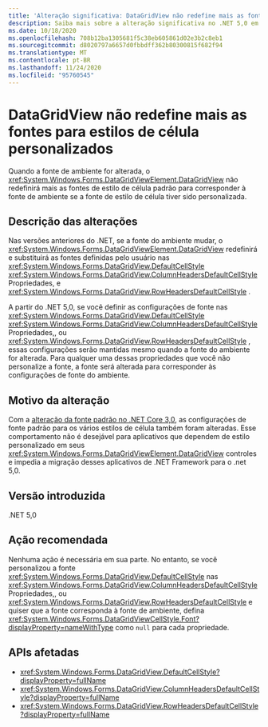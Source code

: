 ```yaml
---
title: 'Alteração significativa: DataGridView não redefine mais as fontes para estilos de célula personalizados'
description: Saiba mais sobre a alteração significativa no .NET 5,0 em que DataGridView não redefine mais as fontes de estilo de célula padrão para corresponder à fonte de ambiente se a fonte de estilo de célula tiver sido personalizada.
ms.date: 10/18/2020
ms.openlocfilehash: 708b12ba1305681f5c38eb605861d02e3b2c8eb1
ms.sourcegitcommit: d8020797a6657d0fbbdff362b80300815f682f94
ms.translationtype: MT
ms.contentlocale: pt-BR
ms.lasthandoff: 11/24/2020
ms.locfileid: "95760545"
---
```

# <a name="datagridview-no-longer-resets-fonts-for-customized-cell-styles"></a>DataGridView não redefine mais as fontes para estilos de célula personalizados

Quando a fonte de ambiente for alterada, o <xref:System.Windows.Forms.DataGridViewElement.DataGridView> não redefinirá mais as fontes de estilo de célula padrão para corresponder à fonte de ambiente se a fonte de estilo de célula tiver sido personalizada.

## <a name="change-description"></a>Descrição das alterações

Nas versões anteriores do .NET, se a fonte do ambiente mudar, o <xref:System.Windows.Forms.DataGridViewElement.DataGridView> redefinirá e substituirá as fontes definidas pelo usuário nas <xref:System.Windows.Forms.DataGridView.DefaultCellStyle> <xref:System.Windows.Forms.DataGridView.ColumnHeadersDefaultCellStyle> Propriedades, e <xref:System.Windows.Forms.DataGridView.RowHeadersDefaultCellStyle> .

A partir do .NET 5,0, se você definir as configurações de fonte nas <xref:System.Windows.Forms.DataGridView.DefaultCellStyle> <xref:System.Windows.Forms.DataGridView.ColumnHeadersDefaultCellStyle> Propriedades,, ou <xref:System.Windows.Forms.DataGridView.RowHeadersDefaultCellStyle> , essas configurações serão mantidas mesmo quando a fonte do ambiente for alterada. Para qualquer uma dessas propriedades que você não personalize a fonte, a fonte será alterada para corresponder às configurações de fonte do ambiente.

## <a name="reason-for-change"></a>Motivo da alteração

Com a [alteração da fonte padrão no .NET Core 3,0](../../winforms.md#default-control-font-changed-to-segoe-ui-9-pt), as configurações de fonte padrão para os vários estilos de célula também foram alteradas. Esse comportamento não é desejável para aplicativos que dependem de estilo personalizado em seus <xref:System.Windows.Forms.DataGridViewElement.DataGridView> controles e impedia a migração desses aplicativos de .NET Framework para o .net 5,0.

## <a name="version-introduced"></a>Versão introduzida

.NET 5,0

## <a name="recommended-action"></a>Ação recomendada

Nenhuma ação é necessária em sua parte. No entanto, se você personalizou a fonte <xref:System.Windows.Forms.DataGridView.DefaultCellStyle> nas <xref:System.Windows.Forms.DataGridView.ColumnHeadersDefaultCellStyle> Propriedades,, ou <xref:System.Windows.Forms.DataGridView.RowHeadersDefaultCellStyle> e quiser que a fonte corresponda à fonte de ambiente, defina <xref:System.Windows.Forms.DataGridViewCellStyle.Font?displayProperty=nameWithType> como `null` para cada propriedade.

## <a name="affected-apis"></a>APIs afetadas

- <xref:System.Windows.Forms.DataGridView.DefaultCellStyle?displayProperty=fullName>
- <xref:System.Windows.Forms.DataGridView.ColumnHeadersDefaultCellStyle?displayProperty=fullName>
- <xref:System.Windows.Forms.DataGridView.RowHeadersDefaultCellStyle?displayProperty=fullName>

<!--

### Affected APIs

- `P:System.Windows.Forms.DataGridView.DefaultCellStyle`
- `P:System.Windows.Forms.DataGridView.ColumnHeadersDefaultCellStyle`
- `P:System.Windows.Forms.DataGridView.RowHeadersDefaultCellStyle`

### Category

- Windows Forms

-->
